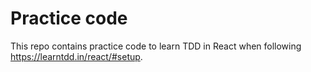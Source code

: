 # Practice code

This repo contains practice code to learn TDD in React when following https://learntdd.in/react/#setup.